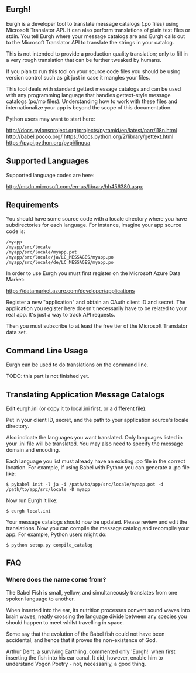 ## Eurgh! ##

Eurgh is a developer tool to translate message catalogs (.po files) using 
Microsoft Translator API. It can also perform translations of plain text files or stdin.
You tell Eurgh where your message catalogs are and Eurgh calls out to the Microsoft
Translator API to translate the strings in your catalog.

This is not intended to provide a production quality translation; only to fill in a very
rough translation that can be further tweaked by humans. 

If you plan to run this tool on your source code files you should be using version control such 
as git just in case it mangles your files.

This tool deals with standard gettext message catalogs and can be used with any
programming language that handles gettext-style message catalogs (po/mo files).
Understanding how to work with these files and internationalize your app is beyond
the scope of this documentation.

Python users may want to start here:

http://docs.pylonsproject.org/projects/pyramid/en/latest/narr/i18n.html
http://babel.pocoo.org/
https://docs.python.org/2/library/gettext.html
https://pypi.python.org/pypi/lingua

## Supported Languages ##

Supported language codes are here:

http://msdn.microsoft.com/en-us/library/hh456380.aspx

## Requirements ##

You should have some source code with a locale directory where you have subdirectories 
for each language. For instance, imagine your app source code is:

    /myapp
    /myapp/src/locale
    /myapp/src/locale/myapp.pot
    /myapp/src/locale/ja/LC_MESSAGES/myapp.po
    /myapp/src/locale/de/LC_MESSAGES/myapp.po

In order to use Eurgh you must first register on the Microsoft Azure Data Market:

https://datamarket.azure.com/developer/applications

Register a new "application" and obtain an OAuth client ID and secret. The application
you register here doesn't necessarily have to be related to your real app. It's just
a way to track API requests.

Then you must subscribe to at least the free tier of the Microsoft Translator data set.


## Command Line Usage ##

Eurgh can be used to do translations on the command line.

TODO: this part is not finished yet.


## Translating Application Message Catalogs ##

Edit eurgh.ini (or copy it to local.ini first, or a different file).

Put in your client ID, secret, and the path to your application source's locale
directory.

Also indicate the languages you want translated. Only languages listed in your .ini
file will be translated. You may also need to specify the message domain and encoding.

Each language you list must already have an existing .po file in the correct 
location. For example, if using Babel with Python you can generate a .po file like:

    $ pybabel init -l ja -i /path/to/app/src/locale/myapp.pot -d /path/to/app/src/locale -D myapp

Now run Eurgh it like:

    $ eurgh local.ini

Your message catalogs should now be updated.  Please review and edit the translations. 
Now you can compile the message catalog and recompile your app. For example, Python users 
might do:
    
    $ python setup.py compile_catalog


## FAQ ##

### Where does the name come from? ###

The Babel Fish is small, yellow, and simultaneously translates from one spoken language to another.

When inserted into the ear, its nutrition processes convert sound waves into brain waves, neatly crossing the 
language divide between any species you should happen to meet whilst travelling in space.

Some say that the evolution of the Babel fish could not have been accidental, and hence that it proves the 
non-existence of God.

Arthur Dent, a surviving Earthling, commented only 'Eurgh!' when first inserting the fish into his ear canal. It did, 
however, enable him to understand Vogon Poetry - not, necessarily, a good thing.
